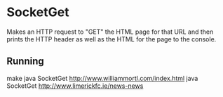 # SocketGet

Makes an HTTP request to "GET" the HTML page for that URL and then prints the HTTP header as well as the HTML for the page to the console.

## Running

make
java SocketGet http://www.williammortl.com/index.html
java SocketGet http://www.limerickfc.ie/news-news
